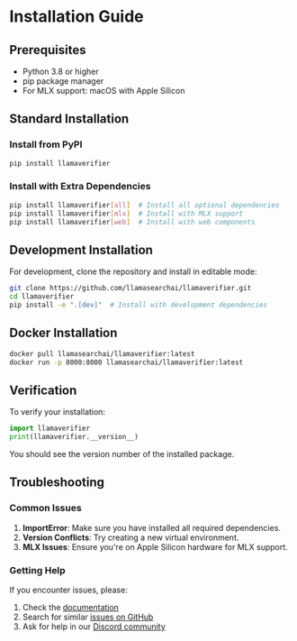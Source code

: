 # Installation Guide

## Prerequisites

- Python 3.8 or higher
- pip package manager
- For MLX support: macOS with Apple Silicon

## Standard Installation

### Install from PyPI

```bash
pip install llamaverifier
```

### Install with Extra Dependencies

```bash
pip install llamaverifier[all]  # Install all optional dependencies
pip install llamaverifier[mlx]  # Install with MLX support
pip install llamaverifier[web]  # Install with web components
```

## Development Installation

For development, clone the repository and install in editable mode:

```bash
git clone https://github.com/llamasearchai/llamaverifier.git
cd llamaverifier
pip install -e ".[dev]"  # Install with development dependencies
```

## Docker Installation

```bash
docker pull llamasearchai/llamaverifier:latest
docker run -p 8000:8000 llamasearchai/llamaverifier:latest
```

## Verification

To verify your installation:

```python
import llamaverifier
print(llamaverifier.__version__)
```

You should see the version number of the installed package.

## Troubleshooting

### Common Issues

1. **ImportError**: Make sure you have installed all required dependencies.
2. **Version Conflicts**: Try creating a new virtual environment.
3. **MLX Issues**: Ensure you're on Apple Silicon hardware for MLX support.

### Getting Help

If you encounter issues, please:

1. Check the [documentation](https://llamasearchai.github.io/llamaverifier/)
2. Search for similar [issues on GitHub](https://github.com/llamasearchai/llamaverifier/issues)
3. Ask for help in our [Discord community](https://discord.gg/llamasearch)
